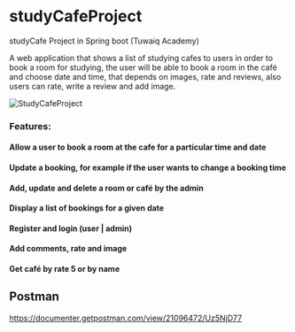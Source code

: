# studyCafeProject
studyCafe Project in Spring boot (Tuwaiq Academy)



A web application that shows a list of studying cafes to users in order to book a room for studying, the user will be able to book a room in the café and choose date and time, that depends on images, rate and reviews, also users can rate, write a review and add image.


![StudyCafeProject](https://user-images.githubusercontent.com/103144221/173203665-c8634882-1707-4c95-aa07-e8dbf82b6a91.png)


### Features:
#### Allow a user to book a room at the cafe for a particular time and date
#### Update a booking, for example if the user wants to change a booking time
#### Add, update and delete a room or café by the admin
#### Display a list of bookings for a given date
#### Register and login (user | admin)
#### Add comments, rate and image
#### Get café by rate 5 or by name


## Postman

https://documenter.getpostman.com/view/21096472/Uz5NjD77

